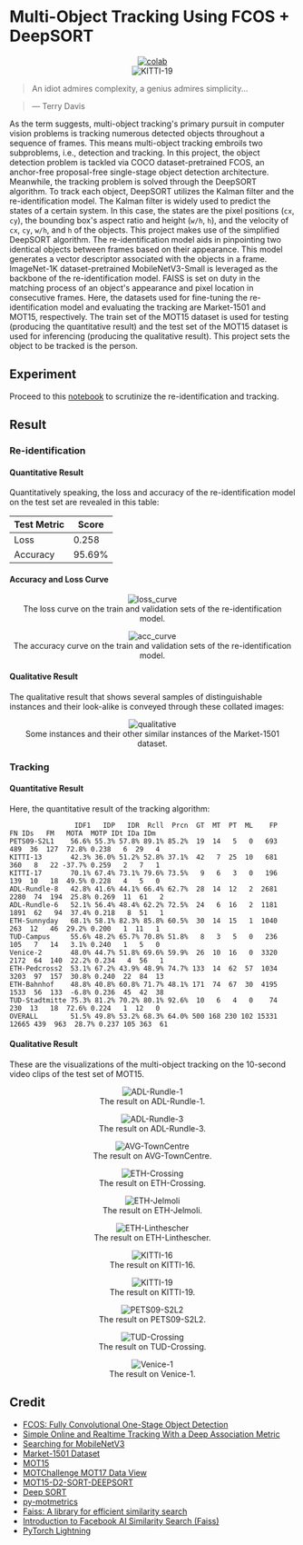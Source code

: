 # Multi-Object Tracking Using FCOS + DeepSORT


<div align="center">
    <a href="https://colab.research.google.com/github/reshalfahsi/multi-object-tracking/blob/master/Multi_Object_Tracking.ipynb"><img src="https://colab.research.google.com/assets/colab-badge.svg" alt="colab"></a>
    <br />
</div>



<div align="center">
    <img src="https://github.com/reshalfahsi/multi-object-tracking/blob/master/assets/KITTI-19.gif" alt="KITTI-19"></a>
    <br />
</div>



> An idiot admires complexity, a genius admires simplicity... 

> ― Terry Davis



As the term suggests, multi-object tracking's primary pursuit in computer vision problems is tracking numerous detected objects throughout a sequence of frames. This means multi-object tracking embroils two subproblems, i.e., detection and tracking. In this project, the object detection problem is tackled via COCO dataset-pretrained FCOS, an anchor-free proposal-free single-stage object detection architecture. Meanwhile, the tracking problem is solved through the DeepSORT algorithm. To track each object, DeepSORT utilizes the Kalman filter and the re-identification model. The Kalman filter is widely used to predict the states of a certain system. In this case, the states are the pixel positions (``cx``, ``cy``), the bounding box's aspect ratio and height (``w/h``, ``h``), and the velocity of ``cx``, ``cy``, ``w/h``, and ``h`` of the objects. This project makes use of the simplified DeepSORT algorithm. The re-identification model aids in pinpointing two identical objects between frames based on their appearance. This model generates a vector descriptor associated with the objects in a frame. ImageNet-1K dataset-pretrained MobileNetV3-Small is leveraged as the backbone of the re-identification model. FAISS is set on duty in the matching process of an object's appearance and pixel location in consecutive frames. Here, the datasets used for fine-tuning the re-identification model and evaluating the tracking are Market-1501 and MOT15, respectively. The train set of the MOT15 dataset is used for testing (producing the quantitative result) and the test set of the MOT15 dataset is used for inferencing (producing the qualitative result). This project sets the object to be tracked is the person.


## Experiment

Proceed to this [notebook](https://github.com/reshalfahsi/multi-object-tracking/blob/master/Multi_Object_Tracking.ipynb) to scrutinize the re-identification and tracking.


## Result

### Re-identification

#### Quantitative Result

Quantitatively speaking, the loss and accuracy of the re-identification model on the test set are revealed in this table:

Test Metric  | Score
------------ | -------------
Loss         | 0.258
Accuracy     | 95.69%


#### Accuracy and Loss Curve

<p align="center"> <img src="https://github.com/reshalfahsi/multi-object-tracking/blob/master/assets/loss_curve.png" alt="loss_curve" > <br /> The loss curve on the train and validation sets of the re-identification model. </p>

<p align="center"> <img src="https://github.com/reshalfahsi/multi-object-tracking/blob/master/assets/acc_curve.png" alt="acc_curve" > <br /> The accuracy curve on the train and validation sets of the re-identification model. </p>


#### Qualitative Result

The qualitative result that shows several samples of distinguishable instances and their look-alike is conveyed through these collated images:

<p align="center"> <img src="https://github.com/reshalfahsi/multi-object-tracking/blob/master/assets/qualitative_reid.png" alt="qualitative" > <br /> Some instances and their other similar instances of the Market-1501 dataset. </p>


### Tracking

#### Quantitative Result

Here, the quantitative result of the tracking algorithm:

```
                IDF1   IDP   IDR  Rcll  Prcn  GT  MT  PT  ML    FP    FN IDs   FM   MOTA  MOTP IDt IDa IDm
PETS09-S2L1    56.6% 55.3% 57.8% 89.1% 85.2%  19  14   5   0   693   489  36  127  72.8% 0.238   6  29   4
KITTI-13       42.3% 36.0% 51.2% 52.8% 37.1%  42   7  25  10   681   360   8   22 -37.7% 0.259   2   7   1
KITTI-17       70.1% 67.4% 73.1% 79.6% 73.5%   9   6   3   0   196   139  10   18  49.5% 0.228   4   5   0
ADL-Rundle-8   42.8% 41.6% 44.1% 66.4% 62.7%  28  14  12   2  2681  2280  74  194  25.8% 0.269  11  61   2
ADL-Rundle-6   52.1% 56.4% 48.4% 62.2% 72.5%  24   6  16   2  1181  1891  62   94  37.4% 0.218   8  51   1
ETH-Sunnyday   68.1% 58.1% 82.3% 85.8% 60.5%  30  14  15   1  1040   263  12   46  29.2% 0.200   1  11   1
TUD-Campus     55.6% 48.2% 65.7% 70.8% 51.8%   8   3   5   0   236   105   7   14   3.1% 0.240   1   5   0
Venice-2       48.0% 44.7% 51.8% 69.6% 59.9%  26  10  16   0  3320  2172  64  140  22.2% 0.234   4  56   1
ETH-Pedcross2  53.1% 67.2% 43.9% 48.9% 74.7% 133  14  62  57  1034  3203  97  157  30.8% 0.240  22  84  13
ETH-Bahnhof    48.8% 40.8% 60.8% 71.7% 48.1% 171  74  67  30  4195  1533  56  133  -6.8% 0.236  45  42  38
TUD-Stadtmitte 75.3% 81.2% 70.2% 80.1% 92.6%  10   6   4   0    74   230  13   18  72.6% 0.224   1  12   0
OVERALL        51.5% 49.8% 53.2% 68.3% 64.0% 500 168 230 102 15331 12665 439  963  28.7% 0.237 105 363  61
```


#### Qualitative Result

These are the visualizations of the multi-object tracking on the 10-second video clips of the test set of MOT15.

<p align="center"> <img src="https://github.com/reshalfahsi/multi-object-tracking/blob/master/assets/ADL-Rundle-1.gif" alt="ADL-Rundle-1" > <br /> The result on ADL-Rundle-1. </p>
<p align="center"> <img src="https://github.com/reshalfahsi/multi-object-tracking/blob/master/assets/ADL-Rundle-3.gif" alt="ADL-Rundle-3" > <br /> The result on ADL-Rundle-3. </p>
<p align="center"> <img src="https://github.com/reshalfahsi/multi-object-tracking/blob/master/assets/AVG-TownCentre.gif" alt="AVG-TownCentre" > <br /> The result on AVG-TownCentre. </p>
<p align="center"> <img src="https://github.com/reshalfahsi/multi-object-tracking/blob/master/assets/ETH-Crossing.gif" alt="ETH-Crossing" > <br /> The result on ETH-Crossing. </p>
<p align="center"> <img src="https://github.com/reshalfahsi/multi-object-tracking/blob/master/assets/ETH-Jelmoli.gif" alt="ETH-Jelmoli" > <br /> The result on ETH-Jelmoli. </p>
<p align="center"> <img src="https://github.com/reshalfahsi/multi-object-tracking/blob/master/assets/ETH-Linthescher.gif" alt="ETH-Linthescher" > <br /> The result on ETH-Linthescher. </p>
<p align="center"> <img src="https://github.com/reshalfahsi/multi-object-tracking/blob/master/assets/KITTI-16.gif" alt="KITTI-16" > <br /> The result on KITTI-16. </p>
<p align="center"> <img src="https://github.com/reshalfahsi/multi-object-tracking/blob/master/assets/KITTI-19.gif" alt="KITTI-19" > <br /> The result on KITTI-19. </p>
<p align="center"> <img src="https://github.com/reshalfahsi/multi-object-tracking/blob/master/assets/PETS09-S2L2.gif" alt="PETS09-S2L2" > <br /> The result on PETS09-S2L2. </p>
<p align="center"> <img src="https://github.com/reshalfahsi/multi-object-tracking/blob/master/assets/TUD-Crossing.gif" alt="TUD-Crossing" > <br /> The result on TUD-Crossing. </p>
<p align="center"> <img src="https://github.com/reshalfahsi/multi-object-tracking/blob/master/assets/Venice-1.gif" alt="Venice-1" > <br /> The result on Venice-1. </p>


## Credit

- [FCOS: Fully Convolutional One-Stage Object Detection](https://arxiv.org/pdf/1904.01355.pdf)
- [Simple Online and Realtime Tracking With a Deep Association Metric](https://arxiv.org/pdf/1703.07402.pdf)
- [Searching for MobileNetV3](https://arxiv.org/pdf/1905.02244.pdf)
- [Market-1501 Dataset](https://zheng-lab.cecs.anu.edu.au/Project/project_reid.html)
- [MOT15](https://motchallenge.net/data/MOT15/)
- [MOTChallenge MOT17 Data View](https://www.kaggle.com/code/stpeteishii/motchallenge-mot17-data-view)
- [MOT15-D2-SORT-DEEPSORT](https://colab.research.google.com/drive/1hhtoMwFxpOGXiXtIjEBeST9rQ6BdF5Gm)
- [Deep SORT](https://github.com/levan92/deep_sort_realtime)
- [py-motmetrics](https://github.com/cheind/py-motmetrics)
- [Faiss: A library for efficient similarity search](https://engineering.fb.com/2017/03/29/data-infrastructure/faiss-a-library-for-efficient-similarity-search/)
- [Introduction to Facebook AI Similarity Search (Faiss)](https://www.pinecone.io/learn/series/faiss/faiss-tutorial/)
- [PyTorch Lightning](https://lightning.ai/docs/pytorch/latest/)

